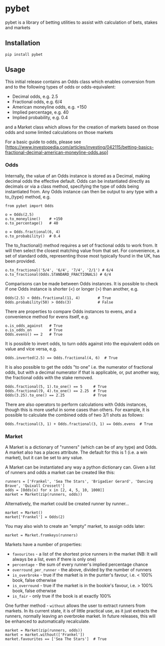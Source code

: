 # pybet
pybet is a library of betting utilities to assist with calculation of bets, stakes and markets

## Installation

`pip install pybet`

## Usage

This initial release contains an Odds class which enables conversion from and to the following types of odds or odds-equivalent:

* Decimal odds, e.g. 2.5
* Fractional odds, e.g. 6/4
* American moneyline odds, e.g. +150 
* Implied percentage, e.g. 40 
* Implied probability, e.g. 0.4

and a Market class which allows for the creation of markets based on those odds and some limited calculations on those markets

For a basic guide to odds, please see [https://www.investopedia.com/articles/investing/042115/betting-basics-fractional-decimal-american-moneyline-odds.asp]

### Odds

Internally, the value of an Odds instance is stored as a Decimal, making decimal odds the effective default. 
Odds can be instantiated directly as decimals or via a class method, specifying the type of odds being instantiated from. 
Any Odds instance can then be output to any type with a to_{type} method, e.g.

```
from pybet import Odds

o = Odds(2.5)
o.to_moneyline()    # +150
o.to_percentage()   # 40

o = Odds.fractional(6, 4)
o.to_probability()  # 0.4
```

The to_fractional() method requires a set of fractional odds to work from. It will then select the closest matching value 
from that set. For convenience, a set of standard odds, representing those most typically found in the UK, has been provided.

```
o.to_fractional('5/4', '6/4', '7/4', '2/1') # 6/4
o.to_fractional(Odds.STANDARD_FRACTIONALS) # 6/4
```

Comparisons can be made between Odds instances. It is possible to check if one Odds instance is shorter (<)
or longer (>) than another, e.g.

```
Odds(2.5) < Odds.fractional(11, 4)        # True
Odds.probability(50) > Odds(3)            # False
```

There are properties to compare Odds instances to evens, and a convenience method for evens itself, e.g.

```
o.is_odds_against   # True
o.is_odds_on        # True
Odds.evens() == 2   # True
```

It is possible to invert odds, to turn odds against into the equivalent odds on value and vice versa, e.g.

```
Odds.inverted(2.5) == Odds.fractional(4, 6)  # True
```

It is also possible to get the odds "to one" i.e. the numerator of fractional odds, but with a decimal numerator if that is applicable, 
or, put another way, the fractional odds with the stake removed.

```
Odds.fractional(5, 1).to_one() == 5     # True
Odds.fractional(9, 4).to_one() == 2.25  # True
Odds(3.25).to_one() == 2.25             # True  
```

There are also operators to perform calculations with Odds instances, though this is more useful in some cases than others.
For example, it is possible to calculate the combined odds of two 3/1 shots as follows:

```
Odds.fractional(3, 1) + Odds.fractional(3, 1) == Odds.evens  # True
```

### Market

A Market is a dictionary of "runners" (which can be of any type) and Odds. A market also has a places attribute. The
default for this is 1 (i.e. a win market), but it can be set to any value.

A Market can be instantiated any way a python dictionary can. Given a list of runners and odds a market can be created like this:

```
runners = ['Frankel', 'Sea The Stars', 'Brigadier Gerard', 'Dancing Brave', 'Quixall Crossett']
odds = [Odds(x) for x in [2, 4, 5, 10, 1000]]
market = Market(zip(runners, odds))
```
Alternatively, the market could be created runner by runner...

```
market = Market()
market['Frankel'] = Odds(2)
```

You may also wish to create an "empty" market, to assign odds later:
```
market = Market.fromkeys(runners)
```
Markets have a number of properties:

* ```favourites``` - a list of the shortest price runners in the market (NB: It will always be a list, even if there is only one)
* ```percentage``` - the sum of every runner's implied percentage chance
* ```overround_per_runner``` - the above, divided by the number of runners
* ```is_overbroke``` - true if the market is in the punter's favour, i.e. < 100% book, false otherwise
* ```is_overround``` - true if the market is in the bookie's favour, i.e. > 100% book, false otherwise
* ```is_fair``` - only true if the book is at exactly 100%

One further method - ```without``` allows the user to extract runners from markets. In its current state, it is of little practical use, as it just
extracts the runners, normally leaving an overbroke market. In future releases, this will be enhanced to automatically recalculate.

```
market = Market(zip(runners, odds))
market = market.without(['Frankel'])
market.favourites == ['Sea The Stars']  # True
```
